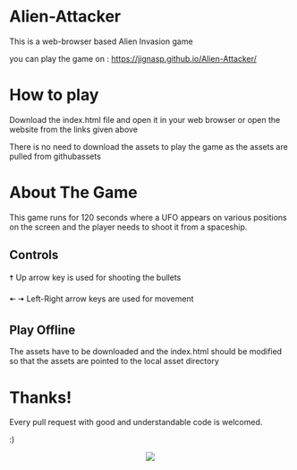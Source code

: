 # Alien-Attacker

This is a web-browser based Alien Invasion game

you can play the game on : https://jignasp.github.io/Alien-Attacker/ 

# How to play

Download the index.html file and open it in your web browser
or
open the website from the links given above

There is no need to download the assets to play the game as the assets are pulled from githubassets

# About The Game

This game runs for 120 seconds where a UFO appears on various positions on the screen and the player needs to shoot it from a spaceship.

## Controls

  🠅    Up arrow key is used for shooting the bullets
<p>🠄  🠆 Left-Right arrow keys are used for movement </p>

## Play Offline

The assets have to be downloaded and the index.html should be modified so that the assets are pointed to the local asset directory 

# Thanks!

Every pull request with good and understandable code is welcomed. 
<p> :)
</p>


<p align="center">
  <img src='https://img.shields.io/github/license/JignasP/Alien-Attacker?color=gr&style=for-the-badge'/>
</p>
